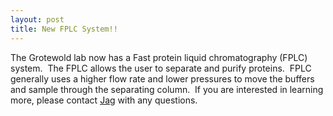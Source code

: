 ```yaml
---
layout: post
title: New FPLC System!!
---
```


The Grotewold lab now has a Fast protein liquid chromatography (FPLC) system.  The FPLC allows the user to separate and purify proteins.  FPLC generally uses a higher flow rate and lower pressures to move the buffers and sample through the separating column.  If you are interested in learning more, please contact [Jag](mailto:silwalja@chemistry.msu.edu) with any questions.